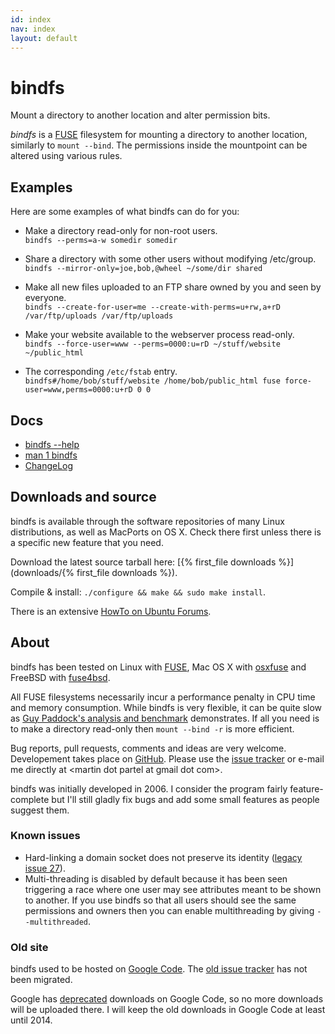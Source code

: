 ```yaml
---
id: index
nav: index
layout: default
---
```


# bindfs

<p class="lead">
  Mount a directory to another location and alter permission bits.
</p>

      
*bindfs* is a [FUSE](http://fuse.sourceforge.net/) filesystem for mounting a directory to another location, similarly to `mount --bind`. The permissions inside the mountpoint can be altered using various rules.

## Examples

Here are some examples of what bindfs can do for you:

* Make a directory read-only for non-root users.<br />
  `bindfs --perms=a-w somedir somedir`

* Share a directory with some other users without modifying /etc/group.<br />
  `bindfs --mirror-only=joe,bob,@wheel ~/some/dir shared`

* Make all new files uploaded to an FTP share owned by you and seen by everyone.<br />
  `bindfs --create-for-user=me --create-with-perms=u+rw,a+rD /var/ftp/uploads /var/ftp/uploads`

* Make your website available to the webserver process read-only.<br />
  `bindfs --force-user=www --perms=0000:u=rD ~/stuff/website ~/public_html`

* The corresponding `/etc/fstab` entry.<br />
  `bindfs#/home/bob/stuff/website /home/bob/public_html fuse force-user=www,perms=0000:u+rD 0 0`

## Docs

* [<span>bindfs --help</span>](docs/bindfs-help.txt)
* [man 1 bindfs](docs/bindfs.1.html)
* [ChangeLog](docs/ChangeLog.utf8.txt)

## Downloads and source

bindfs is available through the software repositories of many Linux distributions, as well as MacPorts on OS X. Check there first unless there is a specific new feature that you need.

Download the latest source tarball here: [{% first_file downloads %}](downloads/{% first_file downloads %}).

Compile & install: `./configure && make && sudo make install`.

There is an extensive [HowTo on Ubuntu Forums](http://ubuntuforums.org/showthread.php?t=1460472).

## About

bindfs has been tested on Linux with [FUSE](http://fuse.sourceforge.net/), Mac OS X with [osxfuse](http://osxfuse.github.io/) and FreeBSD with [fuse4bsd](http://www.freshports.org/sysutils/fusefs-kmod/).

All FUSE filesystems necessarily incur a performance penalty in CPU time and memory consumption. While bindfs is very flexible, it can be quite slow as [Guy Paddock's analysis and benchmark](http://www.redbottledesign.com/node/2495) demonstrates. If all you need is to make a directory read-only then `mount --bind -r` is more efficient.

Bug reports, pull requests, comments and ideas are very welcome. Developement takes place on [GitHub](https://github.com/mpartel/bindfs). Please use the [issue tracker](https://github.com/mpartel/bindfs/issues) or e-mail me directly at &lt;martin dot partel at gmail dot com&gt;.

bindfs was initially developed in 2006. I consider the program fairly feature-complete but I'll still gladly fix bugs and add some small features as people suggest them.

### Known issues

* Hard-linking a domain socket does not preserve its identity ([legacy issue 27](https://code.google.com/p/bindfs/issues/detail?id=27)).
* Multi-threading is disabled by default because it has been seen triggering a race where one user may see attributes meant to be shown to another. If you use bindfs so that all users should see the same permissions and owners then you can enable multithreading by giving `--multithreaded`.

### Old site

bindfs used to be hosted on [Google Code](https://code.google.com/p/bindfs/). The [old issue tracker](https://code.google.com/p/bindfs/issues/list) has not been migrated.

Google has [deprecated](http://google-opensource.blogspot.fi/2013/05/a-change-to-google-code-download-service.html) downloads on Google Code, so no more downloads will be uploaded there. I will keep the old downloads in Google Code at least until 2014.

